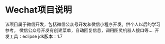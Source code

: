# Wechat项目说明
该项目属于微信开发，包括微信公众号开发和微信小程序开发。供个人以后的学习参考。
微信公众号开发有创建菜单，自动回复信息，调用图灵机器人接口等....
开发工具：eclipse
jdk版本：1.7
